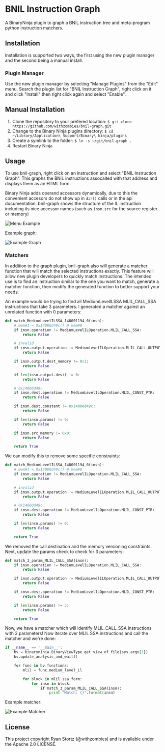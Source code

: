 # BNIL Instruction Graph
A BinaryNinja plugin to graph a BNIL instruction tree and meta-program python instruction matchers.

## Installation

Installation is supported two ways, the first using the new plugin manager and the second being a manual install.

### Plugin Manager
Use the new plugin manager by selecting "Manage Plugins" from the "Edit" menu. Search the plugin list for "BNIL Instruction Graph", right click on it and click "Install" then right click again and select "Enable".

## Manual Installation
1. Clone the repository to your prefered location: `$ git clone https://github.com/withzombies/bnil-graph.git`
1. Change to the Binary Ninja plugins directory: `$ cd ~/Library/Application\ Support/Binary\ Ninja/plugins`
1. Create a symlink to the folder: `$ ln -s ~/git/bnil-graph .`
1. Restart Binary Ninja

## Usage

To use bnil-graph, right click on an instruction and select "BNIL Instruction Graph". This graphs the BNIL instructions assocaited with that address and displays them as an HTML form.

Binary Ninja adds operand accessors dynamically, due to this the convenient accesors do not show up in `dir()` calls or in the api documentation. bnil-graph shows the structure of the IL instruction including its nice accessor names (such as `insn.src` for the source register or memory)

![Menu Example](https://raw.githubusercontent.com/withzombies/bnil-graph/master/images/menu.png)

Example graph:

![Example Graph](https://raw.githubusercontent.com/withzombies/bnil-graph/master/images/graph.png)

### Matchers

In addition to the graph plugin, bnil-graph also will generate a matcher function that will match the selected instructions exactly. This feature will allow new plugin developers to quickly match instructions. The intended use is to find an instruction similar to the one you want to match, generate a matcher function, then modify the generated function to better support your needs.

An example would be trying to find all MediumLevelILSSA MLIL\_CALL\_SSA instructions that take 3 parameters. I generated a matcher against an unrelated function with 0 parameters:

```python
def match_MediumLevelILSSA_140001194_0(insn):
    # mem#1 = 0x14000d49c() @ mem#0
    if insn.operation != MediumLevelILOperation.MLIL_CALL_SSA:
        return False

    # invalid
    if insn.output.operation != MediumLevelILOperation.MLIL_CALL_OUTPUT_SSA:
        return False

    if insn.output.dest_memory != 0x1:
        return False

    if len(insn.output.dest) != 0:
        return False

    # 0x14000d49c
    if insn.dest.operation != MediumLevelILOperation.MLIL_CONST_PTR:
        return False

    if insn.dest.constant != 0x14000d49c:
        return False

    if len(insn.params) != 0:
        return False

    if insn.src_memory != 0x0:
        return False

    return True
```

We can modify this to remove some specific constraints:

```python
def match_MediumLevelILSSA_140001194_0(insn):
    # mem#1 = 0x14000d49c() @ mem#0
    if insn.operation != MediumLevelILOperation.MLIL_CALL_SSA:
        return False

    # invalid
    if insn.output.operation != MediumLevelILOperation.MLIL_CALL_OUTPUT_SSA:
        return False

    # 0x14000d49c
    if insn.dest.operation != MediumLevelILOperation.MLIL_CONST_PTR:
        return False

    if len(insn.params) != 0:
        return False

    return True
```

We removed the call destination and the memory versioning constraints. Next, update the params check to check for 3 parameters:

```python
def match_3_param_MLIL_CALL_SSA(insn):
    if insn.operation != MediumLevelILOperation.MLIL_CALL_SSA:
        return False

    if insn.output.operation != MediumLevelILOperation.MLIL_CALL_OUTPUT_SSA:
        return False

    if insn.dest.operation != MediumLevelILOperation.MLIL_CONST_PTR:
        return False

    if len(insn.params) != 3:
        return False

    return True
```

Now, we have a matcher which will identify MLIL\_CALL\_SSA instructions with 3 parameters! Now iterate over MLIL SSA instructions and call the matcher and we're done:

```python
if __name__ == '__main__':
    bv = binaryninja.BinaryViewType.get_view_of_file(sys.argv[1])
    bv.update_analysis_and_wait()

    for func in bv.functions:
        mlil = func.medium_level_il

        for block in mlil.ssa_form:
            for insn in block:
                if match_3_param_MLIL_CALL_SSA(insn):
                    print "Match: {}".format(insn)
```

Example matcher:

![Example Matcher](https://raw.githubusercontent.com/withzombies/bnil-graph/master/images/matcher.png)


## License

This project copyright Ryan Stortz (@withzombies) and is available under the Apache 2.0 LICENSE.
